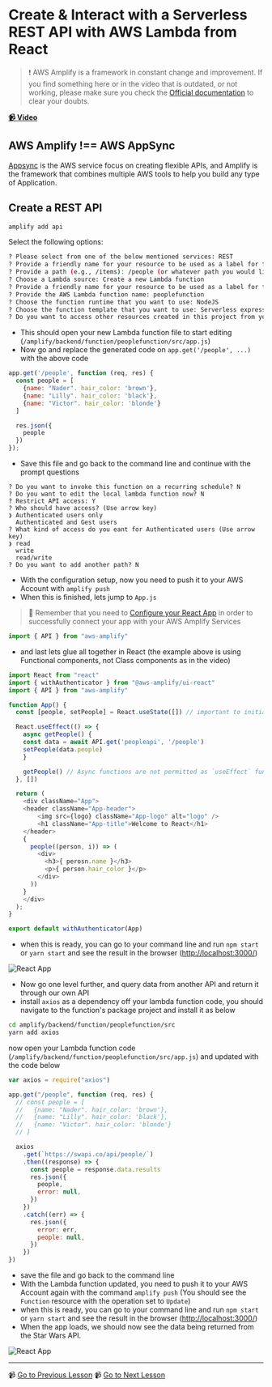 # Create & Interact with a Serverless REST API with AWS Lambda from React

> ❗ AWS Amplify is a framework in constant change and improvement. If you find something here or in the video that is outdated, or not working, please make sure you check the [Official documentation](https://docs.amplify.aws/) to clear your doubts.

**[📹 Video](https://egghead.io/lessons/react-native-create-interact-with-a-serverless-rest-api-with-aws-lambda-from-react)**

## AWS Amplify !== AWS AppSync

[Appsync](https://aws.amazon.com/appsync/) is the AWS service focus on creating flexible APIs, and Amplify is the framework that combines multiple AWS tools to help you build any type of Application.

## Create a REST API

```bash
amplify add api
```

Select the following options:

```bash
? Please select from one of the below mentioned services: REST
? Provide a friendly name for your resource to be used as a label for this category in the project: peopleapi
? Provide a path (e.g., /items): /people (or whatever path you would like)
? Choose a Lambda source: Create a new Lambda function
? Provide a friendly name for your resource to be used as a label for this category in the project: peoplefunction
? Provide the AWS Lambda function name: peoplefunction
? Choose the function runtime that you want to use: NodeJS
? Choose the function template that you want to use: Serverless express function
? Do you want to access other resources created in this project from your Lambda function? y
```

- This should open your new Lambda function file to start editing (`/amplify/backend/function/peoplefunction/src/app.js`)
- Now go and replace the generated code on `app.get('/people', ...)` with the above code

```javascript
app.get('/people', function (req, res) {
  const people = [
    {name: "Nader". hair_color: 'brown'},
    {name: "Lilly". hair_color: 'black'},
    {name: "Victor". hair_color: 'blonde'}
  ]

  res.json({
    people
  })
});
```

- Save this file and go back to the command line and continue with the prompt questions

```
? Do you want to invoke this function on a recurring schedule? N
? Do you want to edit the local lambda function now? N
? Restrict API access: Y
? Who should have access? (Use arrow key)
❯ Authenticated users only
  Authenticated and Gest users
? What kind of access do you eant for Authenticated users (Use arrow key)
❯ read
  write
  read/write
? Do you want to add another path? N
```

- With the configuration setup, now you need to push it to your AWS Account with `amplify push`
- When this is finished, lets jump to `App.js`

> 🤔 Remember that you need to [Configure your React App](03-react-native-use-the-aws-amplify-withauthenticator-hoc-to-implement-a-react-user-authorization-flow.md) in order to successfully connect your app with your AWS Amplify Services

```javascript
import { API } from "aws-amplify"
```

- and last lets glue all together in React (the example above is using Functional components, not Class components as in the video)

```javascript
import React from "react"
import { withAuthenticator } from "@aws-amplify/ui-react"
import { API } from "aws-amplify"

function App() {
  const [people, setPeople] = React.useState([]) // important to initialize your state with an empty array!

  React.useEffect(() => {
    async getPeople() {
    const data = await API.get('peopleapi', '/people')
    setPeople(data.people)
    }

    getPeople() // Async functions are not permitted as `useEffect` functions parameters. that's why I created another async function inside of it instead
  }, [])

  return (
    <div className="App">
    <header className="App-header">
        <img src={logo} className="App-logo" alt="logo" />
        <h1 className="App-title">Welcome to React</h1>
    </header>
    {
      people((person, i)) => (
        <div>
          <h3>{ perosn.name }</h3>
          <p>{ person.hair_color }</p>
        </div>
      ))
    }
    </div>
  );
}

export default withAuthenticator(App)
```

- when this is ready, you can go to your command line and run `npm start` or `yarn start` and see the result in the browser ([http://localhost:3000/](http://localhost:3000/))

![React App](https://res.cloudinary.com/dg3gyk0gu/image/upload/v1549391501/transcript-images/react-native-create-interact-with-a-serverless-rest-api-with-aws-lambda-from-react-data-rendered-in-app.jpg)

- Now go one level further, and query data from another API and return it through our own API
- install `axios` as a dependency off your lambda function code, you should navigate to the function's package project and install it as below

```bash
cd amplify/backend/function/peoplefunction/src
yarn add axios
```

now open your Lambda function code (`/amplify/backend/function/peoplefunction/src/app.js`) and updated with the code below

```javascript
var axios = require("axios")

app.get("/people", function (req, res) {
  // const people = [
  //   {name: "Nader". hair_color: 'brown'},
  //   {name: "Lilly". hair_color: 'black'},
  //   {name: "Victor". hair_color: 'blonde'}
  // ]

  axios
    .get(`https://swapi.co/api/people/`)
    .then((response) => {
      const people = response.data.results
      res.json({
        people,
        error: null,
      })
    })
    .catch((err) => {
      res.json({
        error: err,
        people: null,
      })
    })
})
```

- save the file and go back to the command line
- With the Lambda function updated, you need to push it to your AWS Account again with the command `amplify push` (You should see the `Function` resource with the operation set to `Update`)
- when this is ready, you can go to your command line and run `npm start` or `yarn start` and see the result in the browser ([http://localhost:3000/](http://localhost:3000/))
- When the app loads, we should now see the data being returned from the Star Wars API.

![React App](https://res.cloudinary.com/dg3gyk0gu/image/upload/v1549391502/transcript-images/react-native-create-interact-with-a-serverless-rest-api-with-aws-lambda-from-react-star-wars-api-data.jpg)

---

📹 [Go to Previous Lesson](https://egghead.io/lessons/react-native-create-interact-with-an-aws-appsync-graphql-api-with-aws-amplify)
📹 [Go to Next Lesson](https://egghead.io/lessons/react-native-store-data-in-amazon-s3-with-react)
